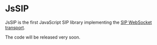 JsSIP
=====

JsSIP is the first JavaScript SIP library implementing the [SIP WebSocket transport](http://tools.ietf.org/html/draft-ietf-sipcore-sip-websocket).

The code will be released very soon.

